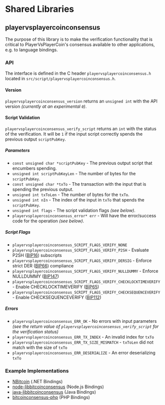 Shared Libraries
================

## playervsplayercoinconsensus

The purpose of this library is to make the verification functionality that is critical to PlayerVsPlayerCoin's consensus available to other applications, e.g. to language bindings.

### API

The interface is defined in the C header `playervsplayercoinconsensus.h` located in  `src/script/playervsplayercoinconsensus.h`.

#### Version

`playervsplayercoinconsensus_version` returns an `unsigned int` with the API version *(currently at an experimental `0`)*.

#### Script Validation

`playervsplayercoinconsensus_verify_script` returns an `int` with the status of the verification. It will be `1` if the input script correctly spends the previous output `scriptPubKey`.

##### Parameters
- `const unsigned char *scriptPubKey` - The previous output script that encumbers spending.
- `unsigned int scriptPubKeyLen` - The number of bytes for the `scriptPubKey`.
- `const unsigned char *txTo` - The transaction with the input that is spending the previous output.
- `unsigned int txToLen` - The number of bytes for the `txTo`.
- `unsigned int nIn` - The index of the input in `txTo` that spends the `scriptPubKey`.
- `unsigned int flags` - The script validation flags *(see below)*.
- `playervsplayercoinconsensus_error* err` - Will have the error/success code for the operation *(see below)*.

##### Script Flags
- `playervsplayercoinconsensus_SCRIPT_FLAGS_VERIFY_NONE`
- `playervsplayercoinconsensus_SCRIPT_FLAGS_VERIFY_P2SH` - Evaluate P2SH ([BIP16](https://github.com/bitcoin/bips/blob/master/bip-0016.mediawiki)) subscripts
- `playervsplayercoinconsensus_SCRIPT_FLAGS_VERIFY_DERSIG` - Enforce strict DER ([BIP66](https://github.com/bitcoin/bips/blob/master/bip-0066.mediawiki)) compliance
- `playervsplayercoinconsensus_SCRIPT_FLAGS_VERIFY_NULLDUMMY` - Enforce NULLDUMMY ([BIP147](https://github.com/bitcoin/bips/blob/master/bip-0147.mediawiki))
- `playervsplayercoinconsensus_SCRIPT_FLAGS_VERIFY_CHECKLOCKTIMEVERIFY` - Enable CHECKLOCKTIMEVERIFY ([BIP65](https://github.com/bitcoin/bips/blob/master/bip-0065.mediawiki))
- `playervsplayercoinconsensus_SCRIPT_FLAGS_VERIFY_CHECKSEQUENCEVERIFY` - Enable CHECKSEQUENCEVERIFY ([BIP112](https://github.com/bitcoin/bips/blob/master/bip-0112.mediawiki))

##### Errors
- `playervsplayercoinconsensus_ERR_OK` - No errors with input parameters *(see the return value of `playervsplayercoinconsensus_verify_script` for the verification status)*
- `playervsplayercoinconsensus_ERR_TX_INDEX` - An invalid index for `txTo`
- `playervsplayercoinconsensus_ERR_TX_SIZE_MISMATCH` - `txToLen` did not match with the size of `txTo`
- `playervsplayercoinconsensus_ERR_DESERIALIZE` - An error deserializing `txTo`

### Example Implementations
- [NBitcoin](https://github.com/NicolasDorier/NBitcoin/blob/master/NBitcoin/Script.cs#L814) (.NET Bindings)
- [node-libbitcoinconsensus](https://github.com/bitpay/node-libbitcoinconsensus) (Node.js Bindings)
- [java-libbitcoinconsensus](https://github.com/dexX7/java-libbitcoinconsensus) (Java Bindings)
- [bitcoinconsensus-php](https://github.com/Bit-Wasp/bitcoinconsensus-php) (PHP Bindings)
